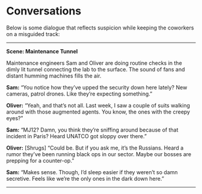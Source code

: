 # Conversations

Below is some dialogue that reflects suspicion while keeping the coworkers on a misguided track:  

---

**Scene: Maintenance Tunnel**

Maintenance engineers Sam and Oliver are doing routine checks in the dimly lit tunnel connecting the lab to the surface. The sound of fans and distant humming machines fills the air.  

**Sam:** “You notice how they’ve upped the security down here lately? New cameras, patrol drones. Like they’re expecting something.”  

**Oliver:** “Yeah, and that’s not all. Last week, I saw a couple of suits walking around with those augmented agents. You know, the ones with the creepy eyes?”  

**Sam:** “MJ12? Damn, you think they’re sniffing around because of that incident in Paris? Heard UNATCO got sloppy over there.”  

**Oliver:** [Shrugs] “Could be. But if you ask me, it’s the Russians. Heard a rumor they’ve been running black ops in our sector. Maybe our bosses are prepping for a counter-op.”  

**Sam:** “Makes sense. Though, I’d sleep easier if they weren’t so damn secretive. Feels like we’re the only ones in the dark down here.”  

---
